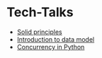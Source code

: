# Tech-Talks
- [Solid principles](https://github.com/Ankush-Chander/Tech-Talks/blob/master/SOLID.ipynb)
- [Introduction to data model](https://github.com/Ankush-Chander/Tech-Talks/blob/master/intro_data_model.ipynb)
- [Concurrency in Python](https://github.com/Ankush-Chander/Tech-Talks/blob/master/concurrency_python.ipynb)
